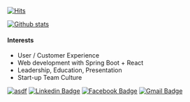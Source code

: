 [![Hits](https://hits.seeyoufarm.com/api/count/incr/badge.svg?url=https%3A%2F%2Fgithub.com%2Fkimhodol)](https://hits.seeyoufarm.com) 

[![Github stats](https://github-readme-stats.vercel.app/api?username=kimhodol)](https://github.com/anuraghazra/github-readme-stats)

#### Interests

- User / Customer Experience
- Web development with Spring Boot + React
- Leadership, Education, Presentation
- Start-up Team Culture

[![asdf](https://img.shields.io/badge/ko-resume-lightgrey?style=flat-square)](https://www.notion.so/kimhodol/24c6078598aa4ee882c7a1a90db9f53e)
[![Linkedin Badge](https://img.shields.io/badge/-LinkedIn-blue?style=flat-square&logo=Linkedin&logoColor=white&link=https://www.linkedin.com/in/https://www.linkedin.com/in/woonjangahn/)](https://www.linkedin.com/in/woonjangahn/) 
[![Facebook Badge](https://img.shields.io/badge/-Facebook-1877f2?style=flat-square&logo=facebook&logoColor=white&link=https://www.facebook.com/woonjangahn)](https://www.facebook.com/woonjangahn) 
[![Gmail Badge](https://img.shields.io/badge/-Gmail-d14836?style=flat-square&logo=Gmail&logoColor=white&link=mailto:woonjangahn@gmail.com)](mailto:woonjangahn@gmail.com)
